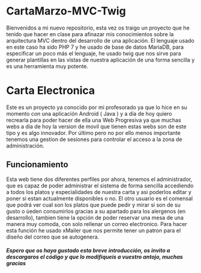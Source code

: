 # CartaMarzo-MVC-Twig
Bienvenidos a mi nuevo repositorio, esta vez os traigo un proyecto que he tenido que hacer en clase para afinazar mis conocimientos sobre la arquitectura MVC dentro del desarrollo de una aplicación. El lenguaje usado en este caso ha sido PHP 7 y he usado de base de datos MariaDB, para especificar un poco más el lenguaje, he usado twig que nos sirve para generar plantillas en las vistas de nuestra aplicación de una forma sencilla y es una herramienta muy potente.
<br />
<h1>Carta Electronica</h1>
Este es un proyecto ya conocido por mi profesorado ya que lo hice en su momento con una aplicación Android ( Java ) y a día de hoy quiero recrearla para poder hacer de ella una Web Progresiva ya que muchas webs a dia de hoy la version de movil que tienen estas webs son de este tipo y es algo innovador. Por último pero no por ello menos importante tenemos una gestion de sesiones para controlar el acceso a la zona de administración.
<br/>
<h2>Funcionamiento</h2>
Esta web tiene dos diferentes perfiles por ahora, tenemos el administrador, que es capaz de poder administrar el sistema de forma sencilla accediendo a todos los platos y especialidades de nuestra carta y asi poderlos editar y poner si estan actualmente disponibles o no. El otro usuario es el comensal que podrá ver cual son los platos que puede pedir y mirar si son de su gusto o ùeden consumirlos gracias a su apartado para los alergenos (en desarrollo), tambien tiene la opción de poder reservar una mesa de una manera muy comoda, con solo rellenar un correo electronico. Para hacer esta función he usado xMailer que nos permite tener un patron para el diseño del correo que se autogenera. 
<br/>
<h5>Espero que os haya gustado esta breve introducción, os invito a descargaros el código y que lo modifiqueis a vuestro antojo, muchas gracias</h5>
